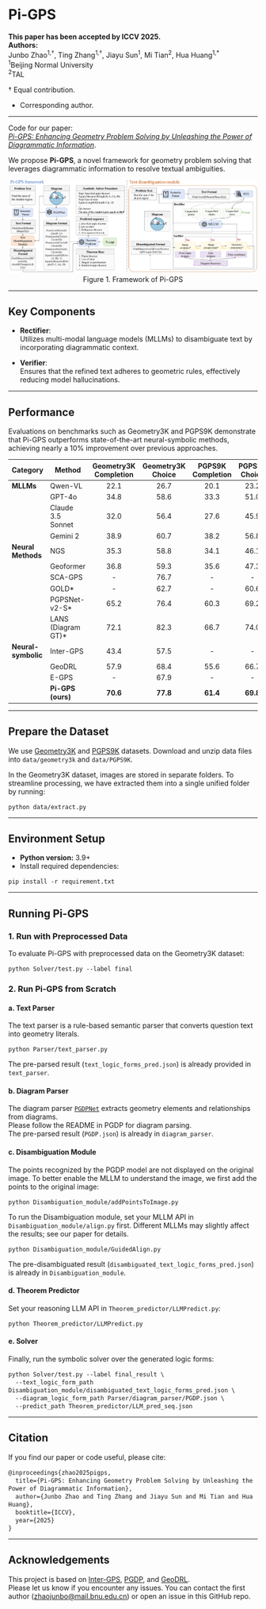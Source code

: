 # Pi-GPS

**This paper has been accepted by ICCV 2025.**  
**Authors:**  
Junbo Zhao<sup>1,†</sup>, Ting Zhang<sup>1,†</sup>, Jiayu Sun<sup>1</sup>, Mi Tian<sup>2</sup>, Hua Huang<sup>1,*</sup>  
<sup>1</sup>Beijing Normal University  
<sup>2</sup>TAL  

† Equal contribution.  
* Corresponding author.

---

Code for our paper:  
[*Pi-GPS: Enhancing Geometry Problem Solving by Unleashing the Power of Diagrammatic Information*](https://arxiv.org/abs/2503.05543).

We propose **Pi-GPS**, a novel framework for geometry problem solving that leverages diagrammatic information to resolve textual ambiguities.

<div align="center">
	<img src="images/framework.png">
	<br>
	Figure 1. Framework of Pi-GPS
</div>

---

## Key Components

- **Rectifier**:  
  Utilizes multi-modal language models (MLLMs) to disambiguate text by incorporating diagrammatic context.

- **Verifier**:  
  Ensures that the refined text adheres to geometric rules, effectively reducing model hallucinations.

---

## Performance

Evaluations on benchmarks such as Geometry3K and PGPS9K demonstrate that Pi-GPS outperforms state-of-the-art neural-symbolic methods, achieving nearly a 10% improvement over previous approaches.

<div align="center">

| Category            | Method                   | Geometry3K <br> Completion | Geometry3K <br> Choice | PGPS9K <br> Completion | PGPS9K <br> Choice |
|---------------------|-------------------------|:-------------------------:|:----------------------:|:---------------------:|:------------------:|
| **MLLMs**           | Qwen-VL                 | 22.1                      | 26.7                   | 20.1                  | 23.2               |
|                     | GPT-4o                  | 34.8                      | 58.6                   | 33.3                  | 51.0               |
|                     | Claude 3.5 Sonnet       | 32.0                      | 56.4                   | 27.6                  | 45.9               |
|                     | Gemini 2                | 38.9                      | 60.7                   | 38.2                  | 56.8               |
| **Neural Methods**  | NGS                     | 35.3                      | 58.8                   | 34.1                  | 46.1               |
|                     | Geoformer               | 36.8                      | 59.3                   | 35.6                  | 47.3               |
|                     | SCA-GPS                 | -                         | 76.7                   | -                     | -                  |
|                     | GOLD*                   | -                         | 62.7                   | -                     | 60.6               |
|                     | PGPSNet-v2-S*           | 65.2                      | 76.4                   | 60.3                  | 69.2               |
|                     | LANS (Diagram GT)*      | 72.1                      | 82.3                   | 66.7                  | 74.0               |
| **Neural-symbolic** | Inter-GPS               | 43.4                      | 57.5                   | -                     | -                  |
|                     | GeoDRL                  | 57.9                      | 68.4                   | 55.6                  | 66.7               |
|                     | E-GPS                   | -                         | 67.9                   | -                     | -                  |
|                     | **Pi-GPS (ours)**       | **70.6**                  | **77.8**               | **61.4**              | **69.8**           |

</div>

---

## Prepare the Dataset

We use [Geometry3K](https://lupantech.github.io/inter-gps/#Dataset) and [PGPS9K](https://nlpr.ia.ac.cn/databases/CASIA-PGPS9K/) datasets. Download and unzip data files into `data/geometry3k` and `data/PGPS9K`.

In the Geometry3K dataset, images are stored in separate folders. To streamline processing, we have extracted them into a single unified folder by running:

```shell
python data/extract.py
```

---

## Environment Setup

- **Python version:** 3.9+
- Install required dependencies:

```shell
pip install -r requirement.txt
```

---

## Running Pi-GPS

### 1. Run with Preprocessed Data

To evaluate Pi-GPS with preprocessed data on the Geometry3K dataset:

```shell
python Solver/test.py --label final
```

### 2. Run Pi-GPS from Scratch

#### a. Text Parser

The text parser is a rule-based semantic parser that converts question text into geometry literals.

```shell
python Parser/text_parser.py
```
The pre-parsed result (`text_logic_forms_pred.json`) is already provided in `text_parser`.

#### b. Diagram Parser

The diagram parser [`PGDPNet`](https://github.com/mingliangzhang2018/PGDP) extracts geometry elements and relationships from diagrams.  
Please follow the README in PGDP for diagram parsing.  
The pre-parsed result (`PGDP.json`) is already in `diagram_parser`.

#### c. Disambiguation Module

The points recognized by the PGDP model are not displayed on the original image. To better enable the MLLM to understand the image, we first add the points to the original image:

```shell
python Disambiguation_module/addPointsToImage.py
```

To run the Disambiguation module, set your MLLM API in `Disambiguation_module/align.py` first. Different MLLMs may slightly affect the results; see our paper for details.

```shell
python Disambiguation_module/GuidedAlign.py
```
The pre-disambiguated result (`disambiguated_text_logic_forms_pred.json`) is already in `Disambiguation_module`.

#### d. Theorem Predictor

Set your reasoning LLM API in `Theorem_predictor/LLMPredict.py`:

```shell
python Theorem_predictor/LLMPredict.py
```

#### e. Solver

Finally, run the symbolic solver over the generated logic forms:

```shell
python Solver/test.py --label final_result \
  --text_logic_form_path Disambiguation_module/disambiguated_text_logic_forms_pred.json \
  --diagram_logic_form_path Parser/diagram_parser/PGDP.json \
  --predict_path Theorem_predictor/LLM_pred_seq.json
```

---

## Citation

If you find our paper or code useful, please cite:

```
@inproceedings{zhao2025pigps,
  title={Pi-GPS: Enhancing Geometry Problem Solving by Unleashing the Power of Diagrammatic Information},
  author={Junbo Zhao and Ting Zhang and Jiayu Sun and Mi Tian and Hua Huang},
  booktitle={ICCV},
  year={2025}
}
```

---

## Acknowledgements

This project is based on [Inter-GPS](https://github.com/lupantech/InterGPS), [PGDP](https://github.com/mingliangzhang2018/PGDP), and [GeoDRL](https://aclanthology.org/2023.findings-acl.850/).  
Please let us know if you encounter any issues. You can contact the first author (zhaojunbo@mail.bnu.edu.cn) or open an issue in this GitHub repo.
